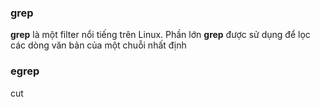### grep

**grep** là một filter nổi tiếng trên Linux. Phần lớn **grep** được sử dụng để lọc các dòng văn bản của một chuỗi nhất định

### egrep

cut
